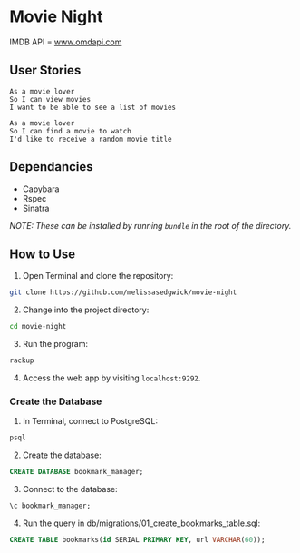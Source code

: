 # Movie Night #

IMDB API = www.omdapi.com

## User Stories ##
```
As a movie lover
So I can view movies
I want to be able to see a list of movies

As a movie lover
So I can find a movie to watch
I'd like to receive a random movie title
```

## Dependancies ##
* Capybara
* Rspec
* Sinatra

*NOTE: These can be installed by running `bundle` in the root of the directory.*

## How to Use ##
1. Open Terminal and clone the repository:
```bash
git clone https://github.com/melissasedgwick/movie-night
```
2. Change into the project directory:
```bash
cd movie-night
```
3. Run the program:
```bash
rackup
```
4. Access the web app by visiting `localhost:9292`.

### Create the Database ###
1. In Terminal, connect to PostgreSQL:
```sql
psql
```
2. Create the database:
```sql
CREATE DATABASE bookmark_manager;
```
3. Connect to the database:
```sql
\c bookmark_manager;
```
4. Run the query in db/migrations/01_create_bookmarks_table.sql:
```sql
CREATE TABLE bookmarks(id SERIAL PRIMARY KEY, url VARCHAR(60));
```
